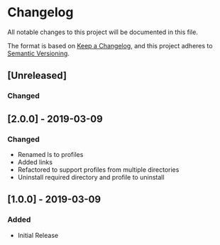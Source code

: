 # Changelog
All notable changes to this project will be documented in this file.

The format is based on [Keep a Changelog](https://keepachangelog.com/en/1.0.0/),
and this project adheres to [Semantic Versioning](https://semver.org/spec/v2.0.0.html).

## [Unreleased]
### Changed

## [2.0.0] - 2019-03-09
### Changed
- Renamed ls to profiles
- Added links
- Refactored to support profiles from multiple directories
- Uninstall required directory and profile to uninstall

## [1.0.0] - 2019-03-09
### Added
- Initial Release
